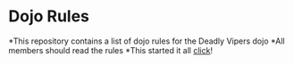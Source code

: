 Dojo Rules
==========

*This repository contains a list of dojo rules for the Deadly Vipers dojo
*All members should read the rules
*This started it all [click](https://github.com/deadlyvipers)!